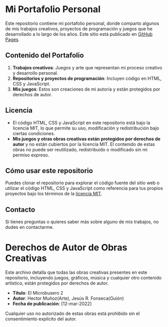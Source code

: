 # Mi Portafolio Personal

Este repositorio contiene mi portafolio personal, donde comparto algunos de mis trabajos creativos, proyectos de programación y juegos que he desarrollado a lo largo de los años. Este sitio está publicado en [GitHub Pages](https://github.com/JesusRoberto64/Portafolio-JS-WEBPACK).

## Contenido del Portafolio

1. **Trabajos creativos**: Juegos y arte que representan mi proceso creativo y desarrollo personal.
2. **Repositorios y proyectos de programación**: Incluyen código en HTML, CSS y JavaScript.
3. **Mis juegos**: Estos son creaciones de mi autoría y están protegidos por derechos de autor.

## Licencia

- El código HTML, CSS y JavaScript en este repositorio está bajo la licencia MIT, lo que permite su uso, modificación y redistribución bajo ciertas condiciones.
- **Mis juegos y otras obras creativas están protegidos por derechos de autor** y no están cubiertos por la licencia MIT. El contenido de estas obras no puede ser reutilizado, redistribuido o modificado sin mi permiso expreso.

## Cómo usar este repositorio

Puedes clonar el repositorio para explorar el código fuente del sitio web o utilizar el código HTML, CSS y JavaScript como referencia para tus propios proyectos bajo los términos de la [licencia MIT](LICENSE).

## Contacto

Si tienes preguntas o quieres saber más sobre alguno de mis trabajos, no dudes en contactarme.

# Derechos de Autor de Obras Creativas

Este archivo detalla que todas las obras creativas presentes en este repositorio, incluyendo juegos, gráficos, música y cualquier otro contenido artístico, están protegidos por derechos de autor.

- **Título**: El Microbusero 2
- **Autor**: Hector Muñoz(Arte), Jesús R. Fonseca(Guión)
- **Fecha de publicación**: [12-mar-2022]

Cualquier uso no autorizado de estas obras está prohibido sin el consentimiento explícito del autor.
